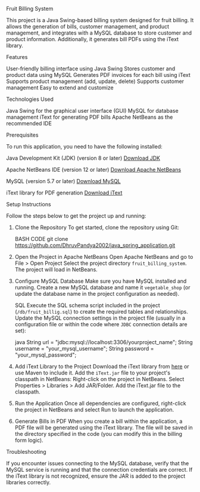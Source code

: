 Fruit Billing System

This project is a Java Swing-based billing system designed for fruit billing. It allows the generation of bills, customer management, and product management, and integrates with a MySQL database to store customer and product information. Additionally, it generates bill PDFs using the iText library.

Features

User-friendly billing interface using Java Swing
Stores customer and product data using MySQL
Generates PDF invoices for each bill using iText
Supports product management (add, update, delete)
Supports customer management
Easy to extend and customize

Technologies Used

Java Swing for the graphical user interface (GUI)
MySQL for database management
iText  for generating PDF bills
Apache NetBeans as the recommended IDE

Prerequisites

To run this application, you need to have the following installed:

Java Development Kit (JDK) (version 8 or later)
 [Download JDK](https://www.oracle.com/java/technologies/javase-jdk11-downloads.html)

Apache NetBeans IDE (version 12 or later)
[Download Apache NetBeans](https://netbeans.apache.org/download/)

MySQL (version 5.7 or later)
[Download MySQL](https://dev.mysql.com/downloads/installer/)

iText library for PDF generation
[Download iText](https://itextpdf.com/en/resources/downloads)

Setup Instructions

Follow the steps below to get the project up and running:

1. Clone the Repository
To get started, clone the repository using Git:

    BASH
    CODE git clone https://github.com/DhruvPandya2002/java_spring_application.git


2. Open the Project in Apache NetBeans
    Open Apache NetBeans and go to File > Open Project
    Select the project directory `fruit_billing_system`.
    The project will load in NetBeans.

3. Configure MySQL Database
    Make sure you have MySQL installed and running.
    Create a new MySQL database and name it `vegetable_shop` (or update the database name in the project configuration as needed).
  
    SQL
        Execute the SQL schema script included in the project (`/db/fruit_billig.sql`) to create the required tables and relationships.
        Update the MySQL connection settings in the project file (usually in a configuration file or within the code where `JDBC` connection details are set):
  
    java
        String url = "jdbc:mysql://localhost:3306/yourproject_name";
        String username = "your_mysql_username";
        String password = "your_mysql_password";

4. Add iText Library to the Project
    Download the iText library from [here](https://itextpdf.com/en/resources/downloads) or use Maven to include it.
    Add the `iText.jar` file to your project's classpath in NetBeans:
      Right-click on the project in NetBeans.
      Select Properties > Libraries > Add JAR/Folder.
      Add the iText.jar file to the classpath.

5. Run the Application
    Once all dependencies are configured, right-click the project in NetBeans and select Run to launch the application.

6. Generate Bills in PDF
    When you create a bill within the application, a PDF file will be generated using the iText library. The file will be saved in the directory specified in the code (you can modify this in the billing form logic).

Troubleshooting

If you encounter issues connecting to the MySQL database, verify that the MySQL service is running and that the connection credentials are correct. If the iText library is not recognized, ensure the JAR is added to the project libraries correctly.



